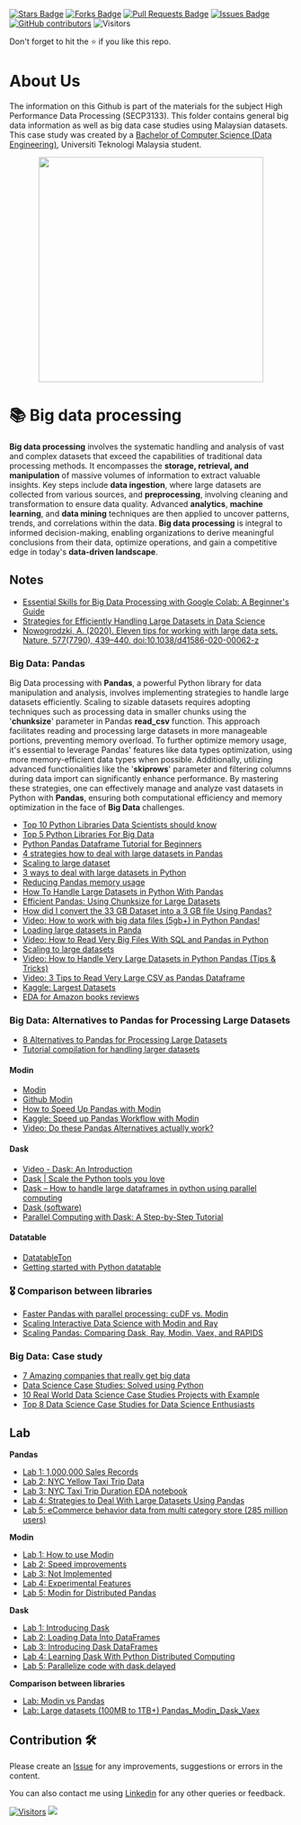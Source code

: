 <a href="https://github.com/drshahizan/Python-big-data/stargazers"><img src="https://img.shields.io/github/stars/drshahizan/Python-big-data" alt="Stars Badge"/></a>
<a href="https://github.com/drshahizan/Python-big-data/network/members"><img src="https://img.shields.io/github/forks/drshahizan/Python-big-data" alt="Forks Badge"/></a>
<a href="https://github.com/drshahizan/Python-big-data/pulls"><img src="https://img.shields.io/github/issues-pr/drshahizan/Python-big-data" alt="Pull Requests Badge"/></a>
<a href="https://github.com/drshahizan/Python-big-data/issues"><img src="https://img.shields.io/github/issues/drshahizan/Python-big-data" alt="Issues Badge"/></a>
<a href="https://github.com/drshahizan/Python-big-data/graphs/contributors"><img alt="GitHub contributors" src="https://img.shields.io/github/contributors/drshahizan/Python-big-data?color=2b9348"></a>
![Visitors](https://api.visitorbadge.io/api/visitors?path=https%3A%2F%2Fgithub.com%2Fdrshahizan%2FPython-big-data&labelColor=%23d9e3f0&countColor=%23697689&style=flat)

Don't forget to hit the :star: if you like this repo.

# About Us
The information on this Github is part of the materials for the subject High Performance Data Processing (SECP3133). This folder contains general big data information as well as big data case studies using Malaysian datasets. This case study was created by a [Bachelor of Computer Science (Data Engineering)](https://comp.utm.my/bachelor-of-computer-science-data-engineering/), Universiti Teknologi Malaysia student.

<p align="center">
<img src="https://raw.githubusercontent.com/drshahizan/HPDP/main/images/student23241.webp"  height="400" />
</p>

# 📚 Big data processing

**Big data processing** involves the systematic handling and analysis of vast and complex datasets that exceed the capabilities of traditional data processing methods. It encompasses the **storage, retrieval, and manipulation** of massive volumes of information to extract valuable insights. Key steps include **data ingestion**, where large datasets are collected from various sources, and **preprocessing**, involving cleaning and transformation to ensure data quality. Advanced **analytics**, **machine learning**, and **data mining** techniques are then applied to uncover patterns, trends, and correlations within the data. **Big data processing** is integral to informed decision-making, enabling organizations to derive meaningful conclusions from their data, optimize operations, and gain a competitive edge in today's **data-driven landscape**.


## Notes
- [Essential Skills for Big Data Processing with Google Colab: A Beginner's Guide](./materials/beginner-guide.md)
- [Strategies for Efficiently Handling Large Datasets in Data Science](./materials/tips_big_data.md)
- [Nowogrodzki, A. (2020). Eleven tips for working with large data sets. Nature, 577(7790), 439–440. doi:10.1038/d41586-020-00062-z ](./materials/11tips%20large%20data.pdf)

### Big Data: Pandas
Big Data processing with **Pandas**, a powerful Python library for data manipulation and analysis, involves implementing strategies to handle large datasets efficiently. Scaling to sizable datasets requires adopting techniques such as processing data in smaller chunks using the '**chunksize**' parameter in Pandas **read_csv** function. This approach facilitates reading and processing large datasets in more manageable portions, preventing memory overload. To further optimize memory usage, it's essential to leverage Pandas' features like data types optimization, using more memory-efficient data types when possible. Additionally, utilizing advanced functionalities like the '**skiprows**' parameter and filtering columns during data import can significantly enhance performance. By mastering these strategies, one can effectively manage and analyze vast datasets in Python with **Pandas**, ensuring both computational efficiency and memory optimization in the face of **Big Data** challenges.

- [Top 10 Python Libraries Data Scientists should know](https://www.edureka.co/blog/python-libraries/)
- [Top 5 Python Libraries For Big Data](https://www.geeksforgeeks.org/top-5-python-libraries-for-big-data/)
- [Python Pandas Dataframe Tutorial for Beginners](https://www.projectpro.io/article/python-pandas-dataframe-tutorials/405)
- [4 strategies how to deal with large datasets in Pandas](https://www.codementor.io/@guidotournois/4-strategies-to-deal-with-large-datasets-using-pandas-qdw3an95k)
- [Scaling to large dataset](https://pandas.pydata.org/docs/user_guide/scale.html)
- [3 ways to deal with large datasets in Python](https://towardsdatascience.com/5-ways-to-deal-with-large-datasets-in-python-9a80786c4182)
- [Reducing Pandas memory usage](https://pythonspeed.com/articles/pandas-load-less-data/)
- [How To Handle Large Datasets in Python With Pandas](https://pythonsimplified.com/how-to-handle-large-datasets-in-python-with-pandas/)
- [Efficient Pandas: Using Chunksize for Large Datasets](https://towardsai.net/p/data-science/efficient-pandas-using-chunksize-for-large-data-sets-c66bf3037f93)
- [How did I convert the 33 GB Dataset into a 3 GB file Using Pandas?](https://medium.com/aatomz-research/how-did-i-convert-the-33-gb-dataset-into-a-3-gb-file-using-pandas-b21d8da205c0)
- [Video: How to work with big data files (5gb+) in Python Pandas!](https://youtu.be/l34l-90UF7U)
- [Loading large datasets in Panda](https://towardsdatascience.com/loading-large-datasets-in-pandas-11bdddd36f7b)
- [Video: How to Read Very Big Files With SQL and Pandas in Python](https://youtu.be/xKMyk4wDHnQ)
- [Scaling to large datasets](https://pandas.pydata.org/pandas-docs/stable/user_guide/scale.html)
- [Video: How to Handle Very Large Datasets in Python Pandas (Tips & Tricks)](https://www.youtube.com/watch?v=E7iwJUzm3Jo&t=2s)
- [Video: 3 Tips to Read Very Large CSV as Pandas Dataframe](https://www.youtube.com/watch?v=GmG3dXhehJc&t=1s)
- [Kaggle: Largest Datasets](https://www.kaggle.com/code/benhamner/competitions-with-largest-datasets)
- [EDA for Amazon books reviews](https://www.kaggle.com/code/mohamedbakhet/eda-for-amazon-books-reviews/notebook)

### Big Data: Alternatives to Pandas for Processing Large Datasets
- [8 Alternatives to Pandas for Processing Large Datasets](https://towardsdatascience.com/8-alternatives-to-pandas-for-processing-large-datasets-928fc927b08c)
- [Tutorial compilation for handling larger datasets](https://www.kaggle.com/competitions/tabular-playground-series-oct-2021/discussion/275712)

#### Modin
- [Modin](https://modin.readthedocs.io/en/stable/)
- [Github Modin](https://github.com/modin-project/modin)
- [How to Speed Up Pandas with Modin](https://towardsdatascience.com/how-to-speed-up-pandas-with-modin-84aa6a87bcdb)
- [Kaggle: Speed up Pandas Workflow with Modin](https://www.kaggle.com/code/lordozvlad/speed-up-pandas-workflow-with-modin/notebook)
- [Video: Do these Pandas Alternatives actually work?](https://youtu.be/LEhMQhCv3Kg)

#### Dask
- [Video - Dask: An Introduction]()
- [Dask | Scale the Python tools you love]()
- [Dask – How to handle large dataframes in python using parallel computing]()
- [Dask (software)]()
- [Parallel Computing with Dask: A Step-by-Step Tutorial]()

#### Datatable
- [DatatableTon](https://github.com/vopani/datatableton)
- [Getting started with Python datatable](https://www.kaggle.com/code/sudalairajkumar/getting-started-with-python-datatable)

### 🎖️ Comparison between libraries
- [Faster Pandas with parallel processing: cuDF vs. Modin](https://towardsdatascience.com/faster-pandas-with-parallel-processing-cudf-vs-modin-f2318c594084)
- [Scaling Interactive Data Science with Modin and Ray](https://youtu.be/ycSf1IbBGWk)
- [Scaling Pandas: Comparing Dask, Ray, Modin, Vaex, and RAPIDS](https://www.datarevenue.com/en-blog/pandas-vs-dask-vs-vaex-vs-modin-vs-rapids-vs-ray)


### Big Data: Case study
- [7 Amazing companies that really get big data](https://www.bernardmarr.com/img/bigdata-case-studybook_final.pdf)
- [Data Science Case Studies: Solved using Python](https://thecleverprogrammer.com/2021/02/19/data-science-case-studies-solved-using-python/)
- [10 Real World Data Science Case Studies Projects with Example](https://www.projectpro.io/article/data-science-case-studies-projects-with-examples-and-solutions/519)
- [Top 8 Data Science Case Studies for Data Science Enthusiasts](https://www.knowledgehut.com/blog/data-science/top-data-science-case-studies)

## Lab
**Pandas**
- [Lab 1: 1,000,000 Sales Records](https://github.com/drshahizan/Python-big-data/blob/main/Pandas/Lab_1_1_million_Sales_Records.ipynb)
- [Lab 2: NYC Yellow Taxi Trip Data](https://github.com/drshahizan/Python-big-data/blob/main/Pandas/Lab_2_3_technique_handle_large_dataset.ipynb)
- [Lab 3: NYC Taxi Trip Duration EDA notebook](https://github.com/drshahizan/Python-big-data/blob/main/Pandas/Lab_3_NYC_EDA.ipynb)
- [Lab 4: Strategies to Deal With Large Datasets Using Pandas](https://github.com/drshahizan/Python-big-data/blob/main/Pandas/Lab_4_NYC_Large_Datasets.ipynb)
- [Lab 5: eCommerce behavior data from multi category store (285 million users)](https://github.com/drshahizan/Python-big-data/blob/main/Pandas/Lab_5_Dataset_285_million_users.ipynb)

**Modin**
- [Lab 1: How to use Modin](https://github.com/drshahizan/Python-big-data/blob/main/Modin/lab_1.ipynb)
- [Lab 2: Speed improvements](https://github.com/drshahizan/Python-big-data/blob/main/Modin/lab_2.ipynb)
- [Lab 3: Not Implemented](https://github.com/drshahizan/Python-big-data/blob/main/Modin/lab_3.ipynb)
- [Lab 4: Experimental Features](https://github.com/drshahizan/Python-big-data/blob/main/Modin/lab_4.ipynb)
- [Lab 5: Modin for Distributed Pandas](https://github.com/drshahizan/Python-big-data/blob/main/Modin/lab_5.ipynb)

**Dask**
- [Lab 1: Introducing Dask](https://github.com/drshahizan/Python-big-data/blob/main/Dask/Lab_1.ipynb)
- [Lab 2: Loading Data Into DataFrames](https://github.com/drshahizan/Python-big-data/blob/main/Dask/Lab_2.ipynb)
- [Lab 3: Introducing Dask DataFrames](https://github.com/drshahizan/Python-big-data/blob/main/Dask/Lab_3.ipynb)
- [Lab 4: Learning Dask With Python Distributed Computing](https://github.com/drshahizan/Python-big-data/blob/main/Dask/Lab_4.ipynb)
- [Lab 5: Parallelize code with dask.delayed](https://github.com/drshahizan/Python-big-data/blob/main/Dask/Lab_5.ipynb)

**Comparison between libraries**
- [Lab: Modin vs Pandas](https://github.com/drshahizan/Python-big-data/blob/main/Modin/lab_6_IntelModin_Vs_Pandas.ipynb)
- [Lab: Large datasets (100MB to 1TB+) Pandas_Modin_Dask_Vaex](https://github.com/drshahizan/Python-big-data/blob/main/Pandas/Lab_6_Pandas_Modin_Dask_Vaex.ipynb)

## Contribution 🛠️
Please create an [Issue](https://github.com/drshahizan/Python_EDA/issues) for any improvements, suggestions or errors in the content.

You can also contact me using [Linkedin](https://www.linkedin.com/in/drshahizan/) for any other queries or feedback.

[![Visitors](https://api.visitorbadge.io/api/visitors?path=https%3A%2F%2Fgithub.com%2Fdrshahizan&labelColor=%23697689&countColor=%23555555&style=plastic)](https://visitorbadge.io/status?path=https%3A%2F%2Fgithub.com%2Fdrshahizan)
![](https://hit.yhype.me/github/profile?user_id=81284918)

